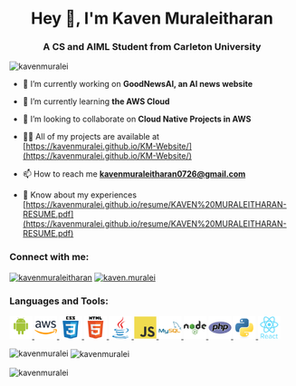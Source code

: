 <h1 align="center">Hey 👋, I'm Kaven Muraleitharan</h1>
<h3 align="center">A CS and AIML Student from Carleton University</h3>

<p align="left"> <img src="https://komarev.com/ghpvc/?username=kavenmuralei&label=Profile%20views&color=0e75b6&style=flat" alt="kavenmuralei" /> </p>

- 🔭 I’m currently working on **GoodNewsAI, an AI news website**

- 🌱 I’m currently learning **the AWS Cloud**

- 👯 I’m looking to collaborate on **Cloud Native Projects in AWS**

- 👨‍💻 All of my projects are available at [https://kavenmuralei.github.io/KM-Website/](https://kavenmuralei.github.io/KM-Website/)

- 📫 How to reach me **kavenmuraleitharan0726@gmail.com**

- 📄 Know about my experiences [https://kavenmuralei.github.io/resume/KAVEN%20MURALEITHARAN-RESUME.pdf](https://kavenmuralei.github.io/resume/KAVEN%20MURALEITHARAN-RESUME.pdf)

<h3 align="left">Connect with me:</h3>
<p align="left">
<a href="https://linkedin.com/in/kavenmuraleitharan" target="blank"><img align="center" src="https://raw.githubusercontent.com/rahuldkjain/github-profile-readme-generator/master/src/images/icons/Social/linked-in-alt.svg" alt="kavenmuraleitharan" height="30" width="40" /></a>
<a href="https://instagram.com/kaven.muralei" target="blank"><img align="center" src="https://raw.githubusercontent.com/rahuldkjain/github-profile-readme-generator/master/src/images/icons/Social/instagram.svg" alt="kaven.muralei" height="30" width="40" /></a>
</p>

<h3 align="left">Languages and Tools:</h3>
<p align="left"> <a href="https://developer.android.com" target="_blank" rel="noreferrer"> <img src="https://raw.githubusercontent.com/devicons/devicon/master/icons/android/android-original-wordmark.svg" alt="android" width="40" height="40"/> </a> <a href="https://aws.amazon.com" target="_blank" rel="noreferrer"> <img src="https://raw.githubusercontent.com/devicons/devicon/master/icons/amazonwebservices/amazonwebservices-original-wordmark.svg" alt="aws" width="40" height="40"/> </a> <a href="https://www.w3schools.com/css/" target="_blank" rel="noreferrer"> <img src="https://raw.githubusercontent.com/devicons/devicon/master/icons/css3/css3-original-wordmark.svg" alt="css3" width="40" height="40"/> </a> <a href="https://www.w3.org/html/" target="_blank" rel="noreferrer"> <img src="https://raw.githubusercontent.com/devicons/devicon/master/icons/html5/html5-original-wordmark.svg" alt="html5" width="40" height="40"/> </a> <a href="https://www.java.com" target="_blank" rel="noreferrer"> <img src="https://raw.githubusercontent.com/devicons/devicon/master/icons/java/java-original.svg" alt="java" width="40" height="40"/> </a> <a href="https://developer.mozilla.org/en-US/docs/Web/JavaScript" target="_blank" rel="noreferrer"> <img src="https://raw.githubusercontent.com/devicons/devicon/master/icons/javascript/javascript-original.svg" alt="javascript" width="40" height="40"/> </a> <a href="https://www.mysql.com/" target="_blank" rel="noreferrer"> <img src="https://raw.githubusercontent.com/devicons/devicon/master/icons/mysql/mysql-original-wordmark.svg" alt="mysql" width="40" height="40"/> </a> <a href="https://nodejs.org" target="_blank" rel="noreferrer"> <img src="https://raw.githubusercontent.com/devicons/devicon/master/icons/nodejs/nodejs-original-wordmark.svg" alt="nodejs" width="40" height="40"/> </a> <a href="https://www.php.net" target="_blank" rel="noreferrer"> <img src="https://raw.githubusercontent.com/devicons/devicon/master/icons/php/php-original.svg" alt="php" width="40" height="40"/> </a> <a href="https://www.python.org" target="_blank" rel="noreferrer"> <img src="https://raw.githubusercontent.com/devicons/devicon/master/icons/python/python-original.svg" alt="python" width="40" height="40"/> </a> <a href="https://reactjs.org/" target="_blank" rel="noreferrer"> <img src="https://raw.githubusercontent.com/devicons/devicon/master/icons/react/react-original-wordmark.svg" alt="react" width="40" height="40"/> </a> </p>

<p><img align="left" src="https://github-readme-stats.vercel.app/api/top-langs?username=kavenmuralei&show_icons=true&locale=en&layout=compact" alt="kavenmuralei" /></p>

<p>&nbsp;<img align="center" src="https://github-readme-stats.vercel.app/api?username=kavenmuralei&show_icons=true&locale=en" alt="kavenmuralei" /></p>

<p><img align="center" src="https://github-readme-streak-stats.herokuapp.com/?user=kavenmuralei&" alt="kavenmuralei" /></p>
